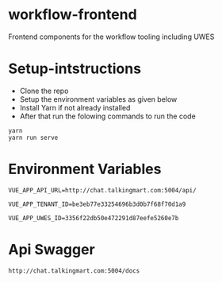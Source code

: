 # workflow-frontend
Frontend components for the workflow tooling including UWES

# Setup-intstructions
- Clone the repo
- Setup the environment variables as given below
- Install Yarn if not already installed
- After that run the folowing commands to run the code
```shell
yarn
yarn run serve
```
# Environment Variables
```shell
VUE_APP_API_URL=http://chat.talkingmart.com:5004/api/

VUE_APP_TENANT_ID=be3eb77e33254696b3d0b7f68f70d1a9

VUE_APP_UWES_ID=3356f22db50e472291d87eefe5260e7b
```
# Api Swagger 
```
http://chat.talkingmart.com:5004/docs
```
